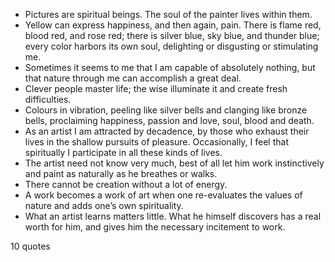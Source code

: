  - Pictures are spiritual beings. The soul of the painter lives within them.
 - Yellow can express happiness, and then again, pain. There is flame red, blood red, and rose red; there is silver blue, sky blue, and thunder blue; every color harbors its own soul, delighting or disgusting or stimulating me.
 - Sometimes it seems to me that I am capable of absolutely nothing, but that nature through me can accomplish a great deal.
 - Clever people master life; the wise illuminate it and create fresh difficulties.
 - Colours in vibration, peeling like silver bells and clanging like bronze bells, proclaiming happiness, passion and love, soul, blood and death.
 - As an artist I am attracted by decadence, by those who exhaust their lives in the shallow pursuits of pleasure. Occasionally, I feel that spiritually I participate in all these kinds of lives.
 - The artist need not know very much, best of all let him work instinctively and paint as naturally as he breathes or walks.
 - There cannot be creation without a lot of energy.
 - A work becomes a work of art when one re-evaluates the values of nature and adds one’s own spirituality.
 - What an artist learns matters little. What he himself discovers has a real worth for him, and gives him the necessary incitement to work.

10 quotes